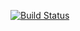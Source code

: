 [![Build Status](https://travis-ci.org/notorious01/Tree.svg?branch=master)](https://travis-ci.org/notorious01/Tree)
